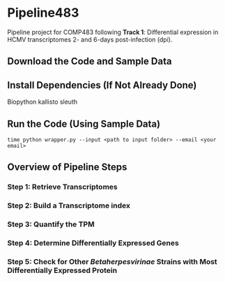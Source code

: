 # Pipeline483
Pipeline project for COMP483 following **Track 1**: Differential expression in HCMV transcriptomes 2- and 6-days post-infection (dpi).

## Download the Code and Sample Data


## Install Dependencies (If Not Already Done)
Biopython
kallisto
sleuth

## Run the Code (Using Sample Data)
```
time python wrapper.py --input <path to input folder> --email <your email>
```

## Overview of Pipeline Steps

### Step 1: Retrieve Transcriptomes

### Step 2: Build a Transcriptome index

### Step 3: Quantify the TPM

### Step 4: Determine Differentially Expressed Genes

### Step 5: Check for Other *Betaherpesvirinae* Strains with Most Differentially Expressed Protein